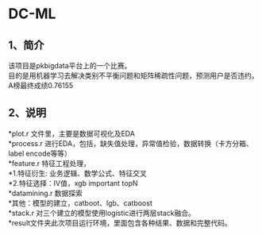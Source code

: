# DC-ML
## 1、简介
该项目是pkbigdata平台上的一个比赛。<br>
目的是用机器学习去解决类别不平衡问题和矩阵稀疏性问题，预测用户是否违约。<br>
A榜最终成绩0.76155<br>
## 2、说明
*plot.r 文件里，主要是数据可视化及EDA<br>
*process.r 进行EDA，包括，缺失值处理，异常值检验，数据转换（卡方分箱、label encode等等）<br>
*feature.r 特征工程处理，<br>
    *1.特征衍生: 业务逻辑、数学公式、特征交叉<br>
    *2.特征选择：IV值，xgb important topN<br>
*datamining.r 数据探索<br>
*其他：模型的建立，catboot、lgb、catboost<br>
*stack.r 对三个建立的模型使用logistic进行两层stack融合。<br>
*result文件夹此次项目运行环境，里面包含各种结果、数据和完整代码。<br>
